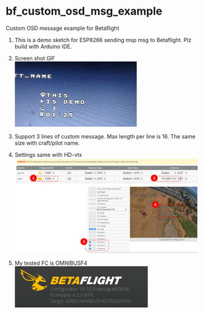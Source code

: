 # bf_custom_osd_msg_example
Custom OSD message example for Betaflight
1. This is a demo sketch for ESP8266 sending msp msg to Betaflight. Plz build with Arduino IDE.
2. Screen shot GIF <br>
   ![image](https://github.com/Easy4Racing/bf_custom_osd_msg_example/blob/main/demo_screenshot.gif)

3. Support 3 lines of custom message. Max length per line is 16. The same size with craft/pilot name.
4. Settings same with HD-vtx <br>
   ![image](https://github.com/Easy4Racing/bf_custom_osd_msg_example/blob/main/bf_configurator.png)

5. My tested FC is OMNIBUSF4 <br>
   ![image](https://github.com/Easy4Racing/bf_custom_osd_msg_example/blob/main/test_env_device.png)

